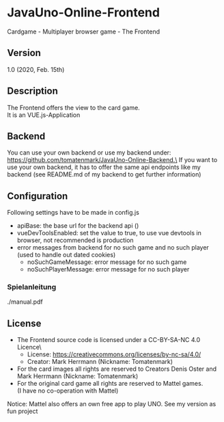 # JavaUno-Online-Frontend
Cardgame - Multiplayer browser game - The Frontend

## Version
1.0 (2020, Feb. 15th)

## Description
The Frontend offers the view to the card game.\
It is an VUE.js-Application

## Backend
You can use your own backend or use my backend under: https://github.com/tomatenmark/JavaUno-Online-Backend.\
If you want to use your own backend, it has to offer the same api endpoints like my backend
(see README.md of my backend to get further information)

## Configuration
Following settings have to be made in config.js
* apiBase: the base url for the backend api ()
* vueDevToolsEnabled: set the value to true, to use vue devtools in browser, not recommended is production
* error messages from backend for no such game and no such player (used to handle out dated cookies)
    * noSuchGameMessage: error message for no such game
    * noSuchPlayerMessage: error message for no such player

### Spielanleitung
./manual.pdf

## License
* The Frontend source code is licensed under a CC-BY-SA-NC 4.0 Licence\
   * License: https://creativecommons.org/licenses/by-nc-sa/4.0/
   * Creator: Mark Herrmann (Nickname: Tomatenmark)
* For the card images all rights are reserved to Creators Denis Oster and Mark Herrmann (Nickname: Tomatenmark)
* For the original card game all rights are reserved to Mattel games.\
  (I have no co-operation with Mattel)
  
Notice: Mattel also offers an own free app to play UNO.
See my version as fun project
